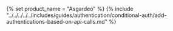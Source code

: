 {% set product_name = "Asgardeo" %}
{% include "../../../../../includes/guides/authentication/conditional-auth/add-authentications-based-on-api-calls.md" %}